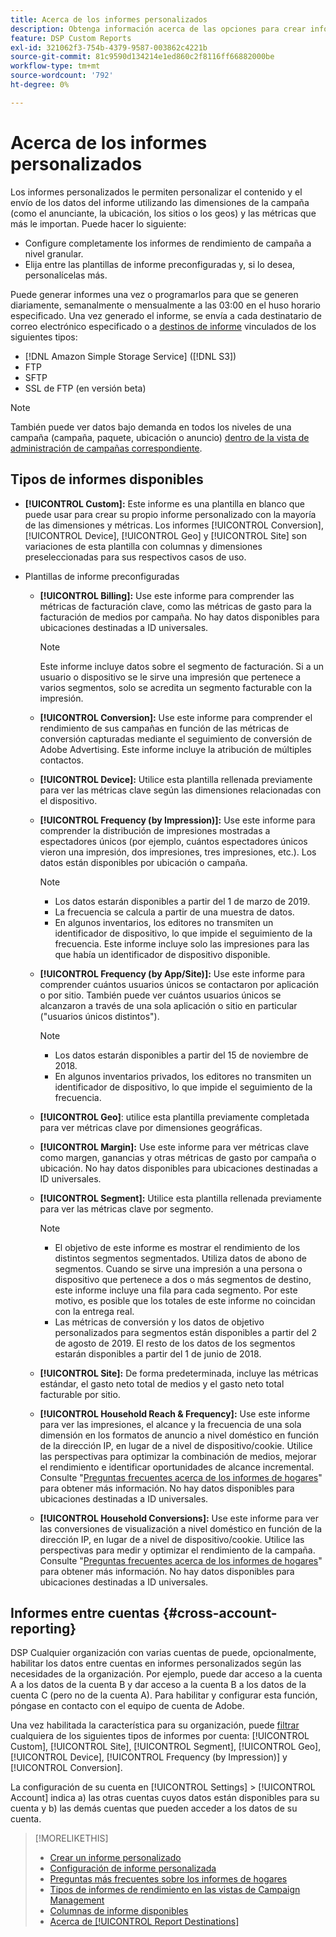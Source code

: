```yaml
---
title: Acerca de los informes personalizados
description: Obtenga información acerca de las opciones para crear informes personalizados manualmente o mediante plantillas de informe preconfiguradas.
feature: DSP Custom Reports
exl-id: 321062f3-754b-4379-9587-003862c4221b
source-git-commit: 81c9590d134214e1ed860c2f8116ff66882000be
workflow-type: tm+mt
source-wordcount: '792'
ht-degree: 0%

---
```


# Acerca de los informes personalizados

Los informes personalizados le permiten personalizar el contenido y el envío de los datos del informe utilizando las dimensiones de la campaña (como el anunciante, la ubicación, los sitios o los geos) y las métricas que más le importan. Puede hacer lo siguiente:

* Configure completamente los informes de rendimiento de campaña a nivel granular.
* Elija entre las plantillas de informe preconfiguradas y, si lo desea, personalícelas más.

Puede generar informes una vez o programarlos para que se generen diariamente, semanalmente o mensualmente a las 03:00 en el huso horario especificado. Una vez generado el informe, se envía a cada destinatario de correo electrónico especificado o a [destinos de informe](/help/dsp/reports/report-destinations/report-destination-about.md) vinculados de los siguientes tipos:

* [!DNL Amazon Simple Storage Service] ([!DNL S3])
* FTP
* SFTP
* SSL de FTP (en versión beta)

>[!NOTE]
>
>También puede ver datos bajo demanda en todos los niveles de una campaña (campaña, paquete, ubicación o anuncio) [dentro de la vista de administración de campañas correspondiente](/help/dsp/campaign-management/reports/campaign-reports-about.md).

## Tipos de informes disponibles

* **[!UICONTROL Custom]:** Este informe es una plantilla en blanco que puede usar para crear su propio informe personalizado con la mayoría de las dimensiones y métricas. Los informes [!UICONTROL Conversion], [!UICONTROL Device], [!UICONTROL Geo] y [!UICONTROL Site] son variaciones de esta plantilla con columnas y dimensiones preseleccionadas para sus respectivos casos de uso.

* Plantillas de informe preconfiguradas

   * **[!UICONTROL Billing]:** Use este informe para comprender las métricas de facturación clave, como las métricas de gasto para la facturación de medios por campaña. No hay datos disponibles para ubicaciones destinadas a ID universales.

     >[!NOTE]
     >
     >Este informe incluye datos sobre el segmento de facturación. Si a un usuario o dispositivo se le sirve una impresión que pertenece a varios segmentos, solo se acredita un segmento facturable con la impresión.

   * **[!UICONTROL Conversion]:** Use este informe para comprender el rendimiento de sus campañas en función de las métricas de conversión capturadas mediante el seguimiento de conversión de Adobe Advertising. Este informe incluye la atribución de múltiples contactos.

   * **[!UICONTROL Device]:** Utilice esta plantilla rellenada previamente para ver las métricas clave según las dimensiones relacionadas con el dispositivo.

   * **[!UICONTROL Frequency (by Impression)]:** Use este informe para comprender la distribución de impresiones mostradas a espectadores únicos (por ejemplo, cuántos espectadores únicos vieron una impresión, dos impresiones, tres impresiones, etc.). Los datos están disponibles por ubicación o campaña.

     >[!NOTE]
     >
     >* Los datos estarán disponibles a partir del 1 de marzo de 2019.
     >* La frecuencia se calcula a partir de una muestra de datos.
     >* En algunos inventarios, los editores no transmiten un identificador de dispositivo, lo que impide el seguimiento de la frecuencia. Este informe incluye solo las impresiones para las que había un identificador de dispositivo disponible.

   * **[!UICONTROL Frequency (by App/Site)]:** Use este informe para comprender cuántos usuarios únicos se contactaron por aplicación o por sitio. También puede ver cuántos usuarios únicos se alcanzaron a través de una sola aplicación o sitio en particular (&quot;usuarios únicos distintos&quot;).

     >[!NOTE]
     >
     >* Los datos estarán disponibles a partir del 15 de noviembre de 2018.
     >* En algunos inventarios privados, los editores no transmiten un identificador de dispositivo, lo que impide el seguimiento de la frecuencia.

   * **[!UICONTROL Geo]**: utilice esta plantilla previamente completada para ver métricas clave por dimensiones geográficas.

   * **[!UICONTROL Margin]:** Use este informe para ver métricas clave como margen, ganancias y otras métricas de gasto por campaña o ubicación. No hay datos disponibles para ubicaciones destinadas a ID universales.

   * **[!UICONTROL Segment]:** Utilice esta plantilla rellenada previamente para ver las métricas clave por segmento.

     >[!NOTE]
     >
     >* El objetivo de este informe es mostrar el rendimiento de los distintos segmentos segmentados. Utiliza datos de abono de segmentos. Cuando se sirve una impresión a una persona o dispositivo que pertenece a dos o más segmentos de destino, este informe incluye una fila para cada segmento. Por este motivo, es posible que los totales de este informe no coincidan con la entrega real.
     >* Las métricas de conversión y los datos de objetivo personalizados para segmentos están disponibles a partir del 2 de agosto de 2019. El resto de los datos de los segmentos estarán disponibles a partir del 1 de junio de 2018.

   * **[!UICONTROL Site]:** De forma predeterminada, incluye las métricas estándar, el gasto neto total de medios y el gasto neto total facturable por sitio.

   * **[!UICONTROL Household Reach & Frequency]:** Use este informe para ver las impresiones, el alcance y la frecuencia de una sola dimensión en los formatos de anuncio a nivel doméstico en función de la dirección IP, en lugar de a nivel de dispositivo/cookie. Utilice las perspectivas para optimizar la combinación de medios, mejorar el rendimiento e identificar oportunidades de alcance incremental. Consulte &quot;[Preguntas frecuentes acerca de los informes de hogares](/help/dsp/reports/faq-household-report.md)&quot; para obtener más información. No hay datos disponibles para ubicaciones destinadas a ID universales.

   * **[!UICONTROL Household Conversions]:** Use este informe para ver las conversiones de visualización a nivel doméstico en función de la dirección IP, en lugar de a nivel de dispositivo/cookie. Utilice las perspectivas para medir y optimizar el rendimiento de la campaña. Consulte &quot;[Preguntas frecuentes acerca de los informes de hogares](/help/dsp/reports/faq-household-report.md)&quot; para obtener más información. No hay datos disponibles para ubicaciones destinadas a ID universales.

## Informes entre cuentas {#cross-account-reporting}

DSP Cualquier organización con varias cuentas de puede, opcionalmente, habilitar los datos entre cuentas en informes personalizados según las necesidades de la organización. Por ejemplo, puede dar acceso a la cuenta A a los datos de la cuenta B y dar acceso a la cuenta B a los datos de la cuenta C (pero no de la cuenta A). Para habilitar y configurar esta función, póngase en contacto con el equipo de cuenta de Adobe.

Una vez habilitada la característica para su organización, puede [filtrar](report-settings.md) cualquiera de los siguientes tipos de informes por cuenta: [!UICONTROL Custom], [!UICONTROL Site], [!UICONTROL Segment], [!UICONTROL Geo], [!UICONTROL Device], [!UICONTROL Frequency (by Impression)] y [!UICONTROL Conversion].

La configuración de su cuenta en [!UICONTROL Settings] > [!UICONTROL Account] indica a) las otras cuentas cuyos datos están disponibles para su cuenta y b) las demás cuentas que pueden acceder a los datos de su cuenta.

>[!MORELIKETHIS]
>
>* [Crear un informe personalizado](/help/dsp/reports/report-create.md)
>* [Configuración de informe personalizada](/help/dsp/reports/report-settings.md)
>* [Preguntas más frecuentes sobre los informes de hogares](/help/dsp/reports/faq-household-report.md)
>* [Tipos de informes de rendimiento en las vistas de Campaign Management](/help/dsp/campaign-management/reports/campaign-reports-about.md)
>* [Columnas de informe disponibles](/help/dsp/reports/report-columns.md)
>* [Acerca de [!UICONTROL Report Destinations]](/help/dsp/reports/report-destinations/report-destination-about.md)
